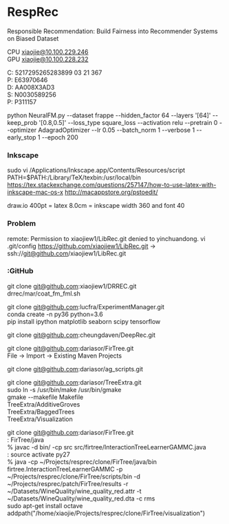 # RespRec
Responsible Recommendation: Build Fairness into Recommender Systems on Biased Dataset  

CPU xiaojie@10.100.229.246  
GPU xiaojie@10.100.228.232  

C: 5217295265283899 03 21 367  
P: E63970646  
D: AA008X3AD3  
S: N0030589256  
P: P311157  

python NeuralFM.py --dataset frappe --hidden_factor 64 --layers '[64]' --keep_prob '[0.8,0.5]' --loss_type square_loss --activation relu --pretrain 0 --optimizer AdagradOptimizer --lr 0.05 --batch_norm 1 --verbose 1 --early_stop 1 --epoch 200

### Inkscape
sudo vi /Applications/Inkscape.app/Contents/Resources/script
PATH=$PATH:/Library/TeX/texbin:/usr/local/bin
https://tex.stackexchange.com/questions/257147/how-to-use-latex-with-inkscape-mac-os-x
http://macappstore.org/pstoedit/

draw.io 400pt = latex 8.0cm = inkscape width 360 and font 40

### Problem

remote: Permission to xiaojiew1/LibRec.git denied to yinchuandong.
vi .git/config
  https://github.com/xiaojiew1/LibRec.git
  ->
  ssh://git@github.com/xiaojiew1/LibRec.git

### :GitHub
git clone git@github.com:xiaojiew1/DRREC.git  
drrec/mar/coat_fm_fml.sh  

git clone git@github.com:lucfra/ExperimentManager.git  
conda create -n py36 python=3.6  
pip install ipython matplotlib seaborn scipy tensorflow  

git clone git@github.com:cheungdaven/DeepRec.git  

git clone git@github.com:dariasor/FirTree.git  
  File -> Import -> Existing Maven Projects  

git clone git@github.com:dariasor/ag_scripts.git  

git clone git@github.com:dariasor/TreeExtra.git  
sudo ln -s /usr/bin/make /usr/bin/gmake  
gmake --makefile Makefile  
  TreeExtra/AdditiveGroves  
  TreeExtra/BaggedTrees  
  TreeExtra/Visualization  

git clone git@github.com:dariasor/FirTree.git  
: FirTree/java  
% javac -d bin/ -cp src src/firtree/InteractionTreeLearnerGAMMC.java  
: source activate py27  
% java -cp ~/Projects/resprec/clone/FirTree/java/bin firtree.InteractionTreeLearnerGAMMC -p ~/Projects/resprec/clone/FirTree/scripts/bin -d ~/Projects/resprec/patch/FirTree/results -r ~/Datasets/WineQuality/wine_quality_red.attr -t ~/Datasets/WineQuality/wine_quality_red.dta -c rms  
sudo apt-get install octave  
addpath("/home/xiaojie/Projects/resprec/clone/FirTree/visualization")  
